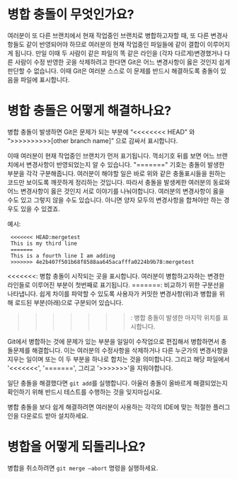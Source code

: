 # 병합 충돌이 무엇인가요?

여러분이 또 다른 브랜치에서 현재 작업중인 브랜치로 병합하고자할 때, 또 다른 변경사항들도 같이 반영되어야 하므로 여러분의 현재 작업중인 파일들에 같이 결합이 이루어지게 됩니다.
만일 이때 두 사람이 같은 파일의 똑 같은 라인을 (각자 다르게)변경했거나 다른 사람이 수정 반영한 곳을 삭제하려고 한다면 Git은 어느 변경사항이 옳은 것인지 쉽게 판단할 수 없습니다.
이때 Git은 여러분 스스로 이 문제를 반드시 해결하도록 충돌이 있음을 파일에 표시합니다.


# 병합 충돌은 어떻게 해결하나요?

병합 충돌이 발생하면 Git은 문제가 되는 부분에 “<<<<<<<< HEAD” 와 “>>>>>>>>>>[other branch name]” 으로 감싸서 표시합니다.

이때 여러분이 현재 작업중인 브랜치가 먼저 표기됩니다. 꺽쇠기호 뒤를 보면 어느 브랜치에서 변경사항이 반영되었는지 알 수 있습니다.
"=======" 기호는 충돌이 발생한 부분을 각각 구분해줍니다.
여러분이 해야할 일은 바로 위와 같은 충돌표시들을 원하는 코드만 보이도록 깨끗하게 정리하는 것입니다.
따라서 충돌을 발생케한 여러분의 동료와 어느 변경사항이 옳은 것인지 서로 이야기를 나눠야합니다.
여러분의 변경사항이 옳을 수도 있고 그렇지 않을 수도 있습니다. 아니면 양자 모두의 변경사항을 합쳐야만 하는 경우도 있을 수 있겠죠.


예시:
```
 <<<<<<< HEAD:mergetest
 This is my third line
 =======
 This is a fourth line I am adding
 >>>>>>> 4e2b407f501b68f8588aa645acafffa0224b9b78:mergetest
```

<<<<<<<: 병합 충돌이 시작되는 곳을 표시합니다. 여러분이 병합하고자하는 변경한 라인들로 이루어진 부분이 첫번째로 표기됩니다.
=======: 비교하기 위한 구분선을 나타냅니다. 쉽게 차이를 파악할 수 있도록 사용자가 커밋한 변경사항(위)과 병합을 위해 로드된 부분(아래)으로 구분되어 있습니다.
>>>>>>>: 병합 충돌이 발생한 마지막 위치를 표시합니다.


Git에서 병합하는 것에 문제가 있는 부분을 일일이 수작업으로 편집해서 병합하면서 충돌문제를 해결합니다.
이는 여러분의 수정사항을 삭제하거나 다른 누군가의 변경사항을 지우는 일이며 또는 이 두 부분을 하나로 합치는 것을 의미합니다.
그리고 해당 파일에서 '<<<<<<<', '=======', 그리고 '>>>>>>>'을 지워야합니다.

일단 충돌을 해결했다면 `git add`를 실행합니다.
아울러 충돌이 올바르게 해결되었는지 확인하기 위해 반드시 테스트를 수행하는 것을 잊지마십시요.

병합 충돌을 보다 쉽게 해결하려면 여러분이 사용하는 각각의 IDE에 맞는 적절한 플러그인을 다운로드 받아 설치하세요.

# 병합을 어떻게 되돌리나요?
병합을 취소하려면 `git merge —abort` 명령을 실행하세요.
